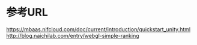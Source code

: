 # 参考URL
https://mbaas.nifcloud.com/doc/current/introduction/quickstart_unity.html
http://blog.naichilab.com/entry/webgl-simple-ranking
